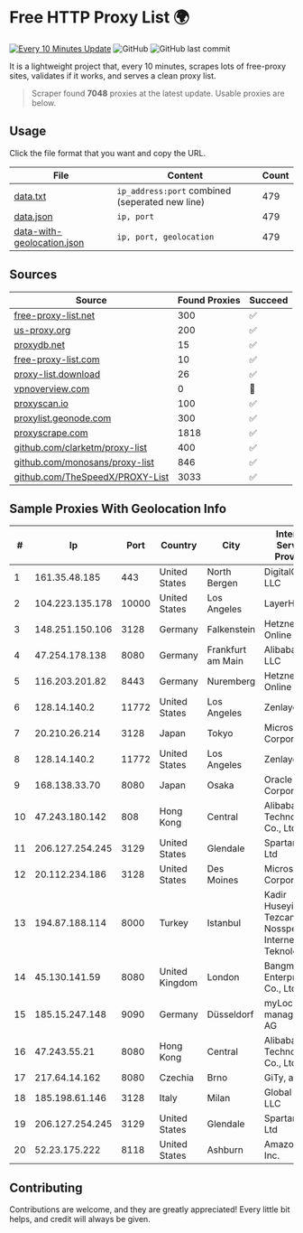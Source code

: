 
# Free HTTP Proxy List 🌍

[![Every 10 Minutes Update](https://github.com/mertguvencli/http-proxy-list/actions/workflows/main.yml/badge.svg?branch=main)](https://github.com/mertguvencli/http-proxy-list/actions/workflows/main.yml)
![GitHub](https://img.shields.io/github/license/mertguvencli/http-proxy-list)
![GitHub last commit](https://img.shields.io/github/last-commit/mertguvencli/http-proxy-list)

It is a lightweight project that, every 10 minutes, scrapes lots of free-proxy sites, validates if it works, and serves a clean proxy list.


> Scraper found **7048** proxies at the latest update. Usable proxies are below.

## Usage

Click the file format that you want and copy the URL.


|File|Content|Count|
|----|-------|-----|
|[data.txt](https://raw.githubusercontent.com/mertguvencli/http-proxy-list/main/proxy-list/data.txt)|`ip_address:port` combined (seperated new line)|479|
|[data.json](https://raw.githubusercontent.com/mertguvencli/http-proxy-list/main/proxy-list/data.json)|`ip, port`|479|
|[data-with-geolocation.json](https://raw.githubusercontent.com/mertguvencli/http-proxy-list/main/proxy-list/data-with-geolocation.json)|`ip, port, geolocation`|479|

## Sources

|Source|Found Proxies|Succeed|
|------|-------------|-------|
|[free-proxy-list.net](https://free-proxy-list.net)|300|✅|
|[us-proxy.org](https://www.us-proxy.org)|200|✅|
|[proxydb.net](http://proxydb.net)|15|✅|
|[free-proxy-list.com](https://free-proxy-list.com/?page=&port=&type%5B%5D=http&type%5B%5D=https&up_time=0&search=Search)|10|✅|
|[proxy-list.download](https://www.proxy-list.download/HTTP)|26|✅|
|[vpnoverview.com](https://vpnoverview.com/privacy/anonymous-browsing/free-proxy-servers)|0|🚫|
|[proxyscan.io](https://www.proxyscan.io)|100|✅|
|[proxylist.geonode.com](https://proxylist.geonode.com/api/proxy-list?limit=300&page=1&sort_by=lastChecked&sort_type=desc&protocols=http,https)|300|✅|
|[proxyscrape.com](https://api.proxyscrape.com/v2/?request=displayproxies&protocol=http&timeout=10000&country=all&ssl=all&anonymity=all)|1818|✅|
|[github.com/clarketm/proxy-list](https://raw.githubusercontent.com/clarketm/proxy-list/master/proxy-list-raw.txt)|400|✅|
|[github.com/monosans/proxy-list](https://raw.githubusercontent.com/monosans/proxy-list/main/proxies/http.txt)|846|✅|
|[github.com/TheSpeedX/PROXY-List](https://raw.githubusercontent.com/TheSpeedX/PROXY-List/master/http.txt)|3033|✅|


## Sample Proxies With Geolocation Info

|#|Ip|Port|Country|City|Internet Service Provider|
|-|--|----|-------|----|-------------------------|
|1|161.35.48.185|443|United States|North Bergen|DigitalOcean, LLC|
|2|104.223.135.178|10000|United States|Los Angeles|LayerHost|
|3|148.251.150.106|3128|Germany|Falkenstein|Hetzner Online GmbH|
|4|47.254.178.138|8080|Germany|Frankfurt am Main|Alibaba.com LLC|
|5|116.203.201.82|8443|Germany|Nuremberg|Hetzner Online GmbH|
|6|128.14.140.2|11772|United States|Los Angeles|Zenlayer Inc|
|7|20.210.26.214|3128|Japan|Tokyo|Microsoft Corporation|
|8|128.14.140.2|11772|United States|Los Angeles|Zenlayer Inc|
|9|168.138.33.70|8080|Japan|Osaka|Oracle Corporation|
|10|47.243.180.142|808|Hong Kong|Central|Alibaba (US) Technology Co., Ltd.|
|11|206.127.254.245|3129|United States|Glendale|Spartan Host Ltd|
|12|20.112.234.186|3128|United States|Des Moines|Microsoft Corporation|
|13|194.87.188.114|8000|Turkey|Istanbul|Kadir Huseyin Tezcan Nosspeed Internet Teknolojileri|
|14|45.130.141.59|8080|United Kingdom|London|Bangmod Enterprise Co., Ltd.|
|15|185.15.247.148|9090|Germany|Düsseldorf|myLoc managed IT AG|
|16|47.243.55.21|8080|Hong Kong|Central|Alibaba (US) Technology Co., Ltd.|
|17|217.64.14.162|8080|Czechia|Brno|GiTy, a.s.|
|18|185.198.61.146|3128|Italy|Milan|Global Router LLC|
|19|206.127.254.245|3129|United States|Glendale|Spartan Host Ltd|
|20|52.23.175.222|8118|United States|Ashburn|Amazon.com, Inc.|



## Contributing

Contributions are welcome, and they are greatly appreciated! Every
little bit helps, and credit will always be given.


